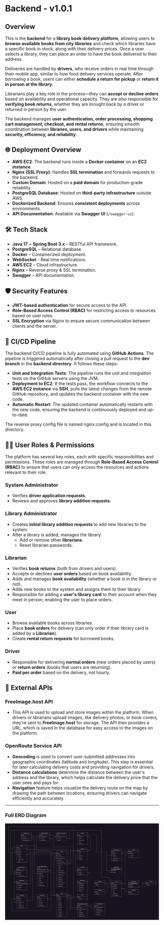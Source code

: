 # Backend - v1.0.1

## Overview  
This is the **backend** for a **library book delivery platform**, allowing users to **browse available books from city libraries** and check which libraries have a specific book in stock, along with their delivery prices. Once a user selects a library, they can place an order to have the book delivered to their address.  

Deliveries are handled by **drivers**, who receive orders in real time through their mobile app, similar to how food delivery services operate. After borrowing a book, users can either **schedule a return for pickup** or **return it in person at the library**.  

Librarians play a key role in the process—they can **accept or decline orders** based on availability and operational capacity. They are also responsible for **verifying book returns**, whether they are brought back by a driver or returned in person by the user.  

The backend manages **user authentication, order processing, shopping cart management, checkout, and rental returns**, ensuring smooth coordination between **libraries, users, and drivers** while maintaining **security, efficiency, and reliability**.  

## 🌐 **Deployment Overview**
- **AWS EC2**: The backend runs inside a **Docker container** on an **EC2 instance**.
- **Nginx (SSL Proxy)**: Handles **SSL termination** and forwards requests to the backend.
- **Custom Domain**: Hosted on a **paid domain** for production-grade reliability.
- **PostgreSQL Database**: Hosted on **third-party infrastructure** outside AWS.
- **Dockerized Backend**: Ensures **consistent deployments** across environments.
- **API Documentation**: Available via **Swagger UI** (`/swagger-ui`).

## 🛠️ **Tech Stack**
- **Java 17** + **Spring Boot 3.x** – RESTful API framework.
- **PostgreSQL** – Relational database.
- **Docker** – Containerized deployment.
- **WebSocket** - Real time notifications.
- **AWS EC2** – Cloud infrastructure.
- **Nginx** – Reverse proxy & SSL termination.
- **Swagger** – API documentation.

## 🛡️ **Security Features**
- **JWT-based authentication** for secure access to the API.
- **Role-Based Access Control (RBAC)** for restricting access to resources based on user roles.
- **SSL Encryption** via Nginx to ensure secure communication between clients and the server.

## 🔄 **CI/CD Pipeline**
The backend CI/CD pipeline is fully automated using **GitHub Actions**. The pipeline is triggered automatically after closing a pull request to the **dev branch** in the **backend directory**. It follows these steps:

- **Unit and Integration Tests**: The pipeline runs the unit and integration tests on the GitHub servers using the JVM.
- **Deployment to EC2**: If the tests pass, the workflow connects to the **AWS EC2 instance** via **SSH**, pulls the latest changes from the remote GitHub repository, and updates the backend container with the new code.
- **Automatic Restart**: The updated container automatically restarts with the new code, ensuring the backend is continuously deployed and up-to-date.

The reverse proxy config file is named nginx.config and is located in this directory.

## 🧑‍💻 **User Roles & Permissions**

The platform has several key roles, each with specific responsibilities and permissions. These roles are managed through **Role-Based Access Control (RBAC)** to ensure that users can only access the resources and actions relevant to their role.

### **System Administrator**
- Verifies **driver application requests**.
- Reviews and approves **library addition requests**.

### **Library Administrator**
- Creates **initial library addition requests** to add new libraries to the system.
- After a library is added, manages the library:
  - Add or remove other **librarians**.
  - Reset librarian passwords.

### **Librarian**
- Verifies **book returns** (both from drivers and users).
- Accepts or declines **user orders** based on book availability.
- Adds and manages **book availability** (whether a book is in the library or not).
- Adds new books to the system and assigns them to their library.
- Responsible for adding a **user's library card** to their account when they meet in person, enabling the user to place orders.

### **User**
- Browse available books across libraries.
- Place **book orders** for delivery (can only order if their library card is added by a **Librarian**).
- Create **rental return requests** for borrowed books.

### **Driver**
- Responsible for delivering **normal orders** (new orders placed by users) or **return orders** (books that users are returning).
- **Paid per order** based on the delivery, not hourly.

## 🔗 **External APIs**

### **FreeImage.host API**  
- This API is used to upload and store images within the platform. When drivers or librarians upload images, like delivery photos, or book covers, they're sent to **FreeImage.host** for storage. The API then provides a URL, which is saved in the database for easy access to the images on the platform.

### **OpenRoute Service API**  
- **Geocoding** is used to convert user-submitted addresses into geographic coordinates (latitude and longitude). This step is essential for later calculating delivery costs and providing navigation for drivers.  
- **Distance calculations** determine the distance between the user's address and the library, which helps calculate the delivery price that the user sees and pays for.  
- **Navigation** feature helps visualize the delivery route on the map by drawing the path between locations, ensuring drivers can navigate efficiently and accurately.

---

### **Full ERD Diagram**
![Database Schema](docs/db-schema.png)